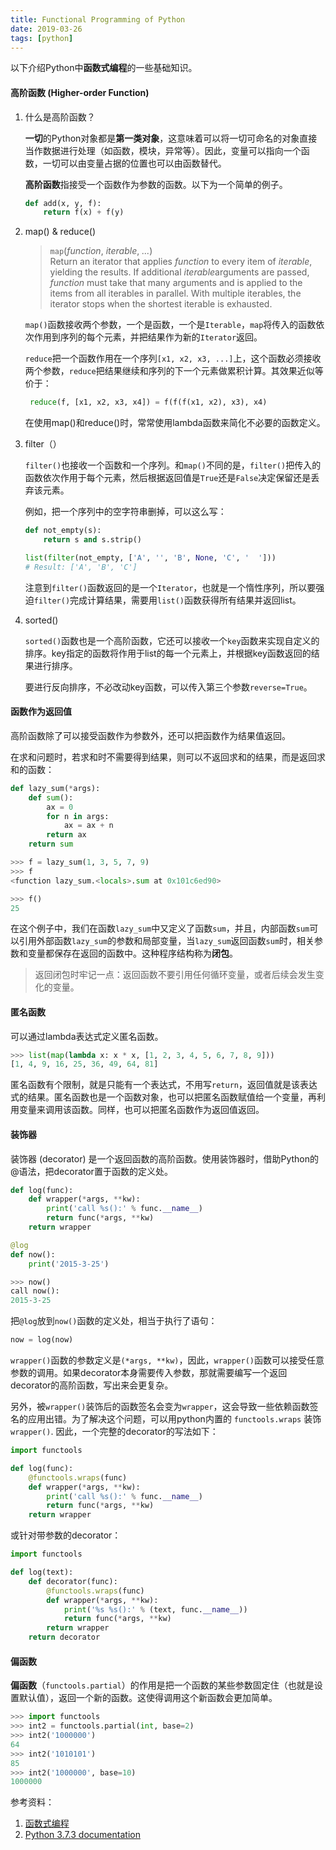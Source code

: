 ```yaml
---
title: Functional Programming of Python
date: 2019-03-26
tags: [python]
---
```


以下介绍Python中**函数式编程**的一些基础知识。

#### 高阶函数 (Higher-order Function)

1. 什么是高阶函数？

   **一切**的Python对象都是**第一类对象**，这意味着可以将一切可命名的对象直接当作数据进行处理（如函数，模块，异常等）。因此，变量可以指向一个函数，一切可以由变量占据的位置也可以由函数替代。

   **高阶函数**指接受一个函数作为参数的函数。以下为一个简单的例子。

    ```python
    def add(x, y, f):
        return f(x) + f(y)
    ```

2. map() & reduce()

   <!-- more --> 

   > `map`(*function*, *iterable*, *...*)  
   > 	Return an iterator that applies *function* to every item of *iterable*, yielding the results. If additional *iterable*arguments are passed, *function* must take that many arguments and is applied to the items from all iterables in parallel. With multiple iterables, the iterator stops when the shortest iterable is exhausted.

   `map()`函数接收两个参数，一个是函数，一个是`Iterable`，`map`将传入的函数依次作用到序列的每个元素，并把结果作为新的`Iterator`返回。

   `reduce`把一个函数作用在一个序列`[x1, x2, x3, ...]`上，这个函数必须接收两个参数，`reduce`把结果继续和序列的下一个元素做累积计算。其效果近似等价于：

   ```python
    reduce(f, [x1, x2, x3, x4]) = f(f(f(x1, x2), x3), x4)
   ```

   在使用map()和reduce()时，常常使用lambda函数来简化不必要的函数定义。

3. filter（）

    `filter()`也接收一个函数和一个序列。和`map()`不同的是，`filter()`把传入的函数依次作用于每个元素，然后根据返回值是`True`还是`False`决定保留还是丢弃该元素。

    例如，把一个序列中的空字符串删掉，可以这么写：

    ```python
    def not_empty(s):
        return s and s.strip()
    
    list(filter(not_empty, ['A', '', 'B', None, 'C', '  ']))
    # Result: ['A', 'B', 'C']
    ```

    注意到`filter()`函数返回的是一个`Iterator`，也就是一个惰性序列，所以要强迫`filter()`完成计算结果，需要用`list()`函数获得所有结果并返回list。

4. sorted()

    `sorted()`函数也是一个高阶函数，它还可以接收一个`key`函数来实现自定义的排序。key指定的函数将作用于list的每一个元素上，并根据key函数返回的结果进行排序。

    要进行反向排序，不必改动key函数，可以传入第三个参数`reverse=True`。

#### 函数作为返回值

高阶函数除了可以接受函数作为参数外，还可以把函数作为结果值返回。

在求和问题时，若求和时不需要得到结果，则可以不返回求和的结果，而是返回求和的函数：

```python
def lazy_sum(*args):
    def sum():
        ax = 0
        for n in args:
            ax = ax + n
        return ax
    return sum

>>> f = lazy_sum(1, 3, 5, 7, 9)
>>> f
<function lazy_sum.<locals>.sum at 0x101c6ed90>

>>> f()
25
```

在这个例子中，我们在函数`lazy_sum`中又定义了函数`sum`，并且，内部函数`sum`可以引用外部函数`lazy_sum`的参数和局部变量，当`lazy_sum`返回函数`sum`时，相关参数和变量都保存在返回的函数中。这种程序结构称为**闭包**。

> 返回闭包时牢记一点：返回函数不要引用任何循环变量，或者后续会发生变化的变量。

#### 匿名函数

可以通过lambda表达式定义匿名函数。

```python
>>> list(map(lambda x: x * x, [1, 2, 3, 4, 5, 6, 7, 8, 9]))
[1, 4, 9, 16, 25, 36, 49, 64, 81]
```

匿名函数有个限制，就是只能有一个表达式，不用写`return`，返回值就是该表达式的结果。匿名函数也是一个函数对象，也可以把匿名函数赋值给一个变量，再利用变量来调用该函数。同样，也可以把匿名函数作为返回值返回。

#### 装饰器

装饰器 (decorator) 是一个返回函数的高阶函数。使用装饰器时，借助Python的@语法，把decorator置于函数的定义处。

```python
def log(func):
    def wrapper(*args, **kw):
        print('call %s():' % func.__name__)
        return func(*args, **kw)
    return wrapper

@log
def now():
    print('2015-3-25')

>>> now()
call now():
2015-3-25
```

把`@log`放到`now()`函数的定义处，相当于执行了语句：

```python
now = log(now)
```

`wrapper()`函数的参数定义是`(*args, **kw)`，因此，`wrapper()`函数可以接受任意参数的调用。如果decorator本身需要传入参数，那就需要编写一个返回decorator的高阶函数，写出来会更复杂。

另外，被`wrapper()`装饰后的函数签名会变为`wrapper`，这会导致一些依赖函数签名的应用出错。为了解决这个问题，可以用python内置的 `functools.wraps` 装饰`wrapper()`. 因此，一个完整的decorator的写法如下：

```python
import functools

def log(func):
    @functools.wraps(func)
    def wrapper(*args, **kw):
        print('call %s():' % func.__name__)
        return func(*args, **kw)
    return wrapper
```

或针对带参数的decorator：

```python
import functools

def log(text):
    def decorator(func):
        @functools.wraps(func)
        def wrapper(*args, **kw):
            print('%s %s():' % (text, func.__name__))
            return func(*args, **kw)
        return wrapper
    return decorator
```

#### 偏函数

**偏函数**（`functools.partial`）的作用是把一个函数的某些参数固定住（也就是设置默认值），返回一个新的函数。这使得调用这个新函数会更加简单。

```python
>>> import functools
>>> int2 = functools.partial(int, base=2)
>>> int2('1000000')
64
>>> int2('1010101')
85
>>> int2('1000000', base=10)
1000000
```

参考资料：

1. [函数式编程](<https://www.liaoxuefeng.com/wiki/0014316089557264a6b348958f449949df42a6d3a2e542c000/0014317848428125ae6aa24068b4c50a7e71501ab275d52000>)
2. [Python 3.7.3 documentation](<https://docs.python.org/3/library/functions.html>)